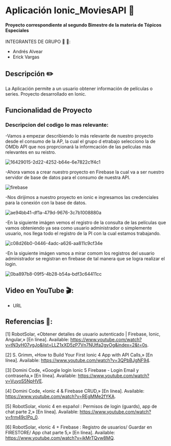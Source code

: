 # Aplicación Ionic_MoviesAPI :iphone:
 #### Proyecto correspondiente al segundo Bimestre de la materia de Tópicos Especiales
INTEGRANTES DE GRUPO  :boy: :boy::
- Andrés Alvear
- Erick Vargas

## Descripción :pencil2:

La Aplicación permite a un usuario obtener información de películas o series.
Proyecto desarrollado en Ionic.

## Funcionalidad de Proyecto
### Descripcion del codigo lo mas relevante:

-Vamos a empezar describiendo lo más relevante de nuestro proyecto desde el consumo de la AP, la cual el grupo d etrabajo selecciono 
la de OMDb API que nos proprcionará la informcación de las películas más relevantes en su reistro.

![16429015-2d22-4252-b64e-6e7822c1f4c1](https://user-images.githubusercontent.com/38590809/93700370-188f1200-fadc-11ea-9c87-c563fcb47633.jpg)

-Ahora vamos a crear nuestro proyecto en Firebase la cual va a ser nuestro servidor de base de datos para el consumo de nuestra API.

![firebase](https://user-images.githubusercontent.com/38590809/93704788-b0d9c680-fadd-11ea-8977-2c3ecc17a452.png)

-Nos dirijimos a nuestro proyecto en ionic e ingresamos las credenciales para la conexión con la base de datos.

![ae94bb41-df1a-479d-9676-3c7b1008880a](https://user-images.githubusercontent.com/38590809/93704901-d5ce3980-fadd-11ea-8247-31ec12180579.jpg)

-En la siguiente imágen vemos el registro de la consulta de las películas que vamos obteniendo ya sea como usuario administrador
o simplemente usuario, nos llega todo el registro de la PI con la cual estamos trabajando.

![c08d26b0-0446-4adc-a626-aa811c9cf34e](https://user-images.githubusercontent.com/38590809/93697126-1b3d3780-fadb-11ea-9176-ea92291cde94.jpg)


-En la siguiente imágen vamos a mirar comom los registros del usuario administrador se registran en firebase de tal manera
que se logra realizar el login.

![0ba897b8-09f5-4b28-b54a-bdf3c64411cc](https://user-images.githubusercontent.com/38590809/93698891-a74f5f00-fadb-11ea-9a9f-dc6a64545f0d.jpg)


## Video en YouTube :clapper::

-  URL

## Referencias :link:: 

[1] 	RobotSolar, «Obtener detalles de usuario autenticado | Firebase, Ionic, Angular,» [En línea]. Available: https://www.youtube.com/watch?v=tN3yH07vgJo&list=LLZ1xXD5zP7Vn7NUtfa2gyOg&index=2&t=0s.

[2] 	S. Grimm, «How to Build Your First Ionic 4 App with API Calls,» [En línea]. Available: https://www.youtube.com/watch?v=3QPbBJgNF94.

[3] 	Domini Code, «Google login Ionic 5 Firebase - Login Email y contraseña,» [En línea]. Available: https://www.youtube.com/watch?v=VuyoS5NpHVE.

[4] 	Domini Code, «Ionic 4 & Firebase CRUD,» [En línea]. Available: https://www.youtube.com/watch?v=REgMMe2fYKA.

[5] 	RobotSolar, «Ionic 4 en español : Permisos de login (guards), app de chat parte 2,» [En línea]. Available: https://www.youtube.com/watch?v=frm49cIPp_0.

[6] 	RobotSolar, «Ionic 4 + Firebase : Registro de usuarios/ Guardar en FIRESTORE/ App chat parte 5,» [En línea]. Available: https://www.youtube.com/watch?v=ikMrTQvw8MQ.
